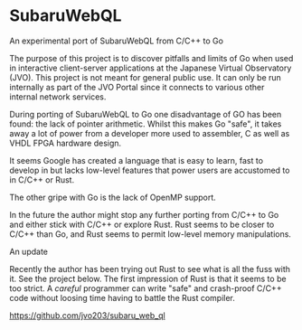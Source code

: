 # SubaruWebQL
An experimental port of SubaruWebQL from C/C++ to Go

The purpose of this project is to discover pitfalls and limits of Go when used in interactive client-server applications at the Japanese Virtual Observatory (JVO). This project is not meant for general public use. It can only be run internally as part of the JVO Portal since it connects to various other internal network services.

During porting of SubaruWebQL to Go one disadvantage of GO has been found: the lack of pointer arithmetic. Whilst this makes Go "safe", it takes away a lot of power from a developer more used to assembler, C as well as VHDL FPGA hardware design.

It seems Google has created a language that is easy to learn, fast to develop in but lacks low-level features that power users are accustomed to in C/C++ or Rust.

The other gripe with Go is the lack of OpenMP support.

In the future the author might stop any further porting from C/C++ to Go and either stick with C/C++ or explore Rust. Rust seems to be closer to C/C++ than Go, and Rust seems to permit low-level memory manipulations.

An update

Recently the author has been trying out Rust to see what is all the fuss with it. See the project below. The first impression of Rust is that it seems to be too strict. A *careful* programmer can write "safe" and crash-proof C/C++ code without loosing time having to battle the Rust compiler.

https://github.com/jvo203/subaru_web_ql

